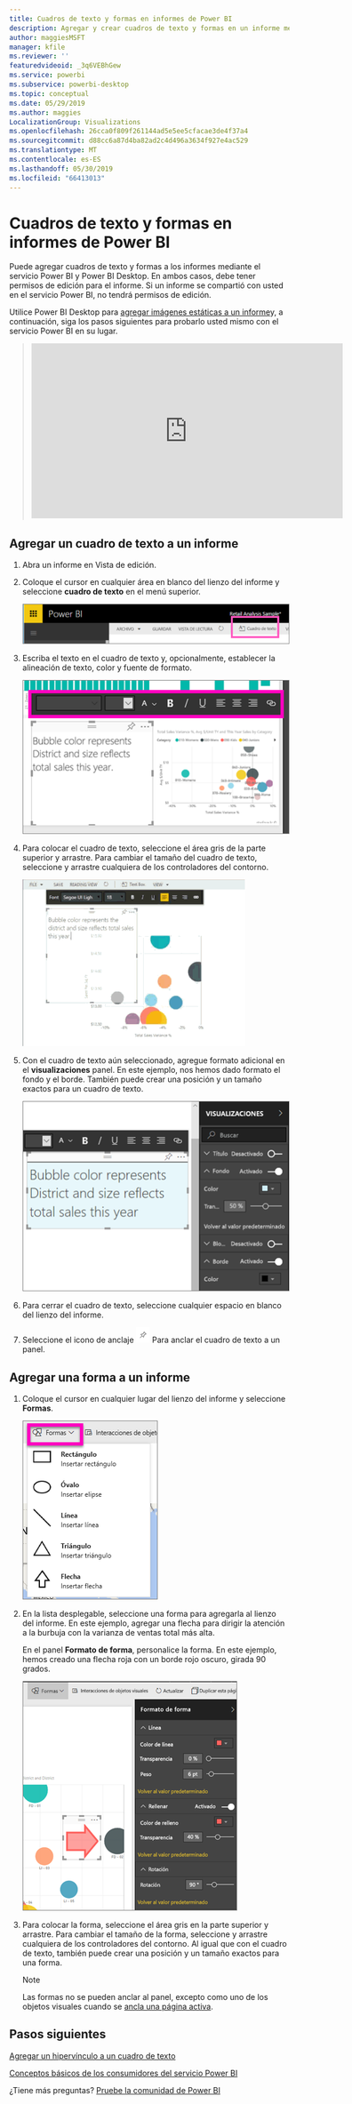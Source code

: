 ```yaml
---
title: Cuadros de texto y formas en informes de Power BI
description: Agregar y crear cuadros de texto y formas en un informe mediante el servicio Microsoft Power BI.
author: maggiesMSFT
manager: kfile
ms.reviewer: ''
featuredvideoid: _3q6VEBhGew
ms.service: powerbi
ms.subservice: powerbi-desktop
ms.topic: conceptual
ms.date: 05/29/2019
ms.author: maggies
LocalizationGroup: Visualizations
ms.openlocfilehash: 26cca0f809f261144ad5e5ee5cfacae3de4f37a4
ms.sourcegitcommit: d88cc6a87d4ba82ad2c4d496a3634f927e4ac529
ms.translationtype: MT
ms.contentlocale: es-ES
ms.lasthandoff: 05/30/2019
ms.locfileid: "66413013"
---
```

# <a name="text-boxes-and-shapes-in-power-bi-reports"></a>Cuadros de texto y formas en informes de Power BI
Puede agregar cuadros de texto y formas a los informes mediante el servicio Power BI y Power BI Desktop. En ambos casos, debe tener permisos de edición para el informe. Si un informe se compartió con usted en el servicio Power BI, no tendrá permisos de edición. 

Utilice Power BI Desktop para [agregar imágenes estáticas a un informe](guided-learning/visualizations.yml?tutorial-step=11)y, a continuación, siga los pasos siguientes para probarlo usted mismo con el servicio Power BI en su lugar.
> 
> <iframe width="560" height="315" src="https://www.youtube.com/embed/_3q6VEBhGew" frameborder="0" allowfullscreen></iframe>
> 

## <a name="add-a-text-box-to-a-report"></a>Agregar un cuadro de texto a un informe
1. Abra un informe en Vista de edición.

2. Coloque el cursor en cualquier área en blanco del lienzo del informe y seleccione **cuadro de texto** en el menú superior.
   
   ![Seleccione el cuadro de texto](media/power-bi-reports-add-text-and-shapes/pbi_textbox.png)
3. Escriba el texto en el cuadro de texto y, opcionalmente, establecer la alineación de texto, color y fuente de formato. 
   
   ![Escriba el texto](media/power-bi-reports-add-text-and-shapes/pbi_textbox2new.png)
4. Para colocar el cuadro de texto, seleccione el área gris de la parte superior y arrastre. Para cambiar el tamaño del cuadro de texto, seleccione y arrastre cualquiera de los controladores del contorno. 
   
   ![Cuadro de texto posición](media/power-bi-reports-add-text-and-shapes/textboxsmaller.gif)

5. Con el cuadro de texto aún seleccionado, agregue formato adicional en el **visualizaciones** panel. En este ejemplo, nos hemos dado formato el fondo y el borde. También puede crear una posición y un tamaño exactos para un cuadro de texto.  

   ![Cuadro de texto de formato](media/power-bi-reports-add-text-and-shapes/power-bi-borders.png)

6. Para cerrar el cuadro de texto, seleccione cualquier espacio en blanco del lienzo del informe. 

7. Seleccione el icono de anclaje  ![Icono de anclaje](media/power-bi-reports-add-text-and-shapes/pbi_pintile.png) Para anclar el cuadro de texto a un panel. 

## <a name="add-a-shape-to-a-report"></a>Agregar una forma a un informe
1. Coloque el cursor en cualquier lugar del lienzo del informe y seleccione **Formas**.
   
   ![Seleccione las formas](media/power-bi-reports-add-text-and-shapes/power-bi-shapes.png)
2. En la lista desplegable, seleccione una forma para agregarla al lienzo del informe. En este ejemplo, agregar una flecha para dirigir la atención a la burbuja con la varianza de ventas total más alta. 
   
   En el panel **Formato de forma**, personalice la forma. En este ejemplo, hemos creado una flecha roja con un borde rojo oscuro, girada 90 grados.
   
   ![Personalizar la forma](media/power-bi-reports-add-text-and-shapes/power-bi-arrrow.png)
3. Para colocar la forma, seleccione el área gris en la parte superior y arrastre. Para cambiar el tamaño de la forma, seleccione y arrastre cualquiera de los controladores del contorno. Al igual que con el cuadro de texto, también puede crear una posición y un tamaño exactos para una forma.

   > [!NOTE]
   > Las formas no se pueden anclar al panel, excepto como uno de los objetos visuales cuando se [ancla una página activa](service-dashboard-pin-live-tile-from-report.md). 
   > 
   > 

## <a name="next-steps"></a>Pasos siguientes
[Agregar un hipervínculo a un cuadro de texto](service-add-hyperlink-to-text-box.md)

[Conceptos básicos de los consumidores del servicio Power BI](consumer/end-user-basic-concepts.md)

¿Tiene más preguntas? [Pruebe la comunidad de Power BI](http://community.powerbi.com/)
